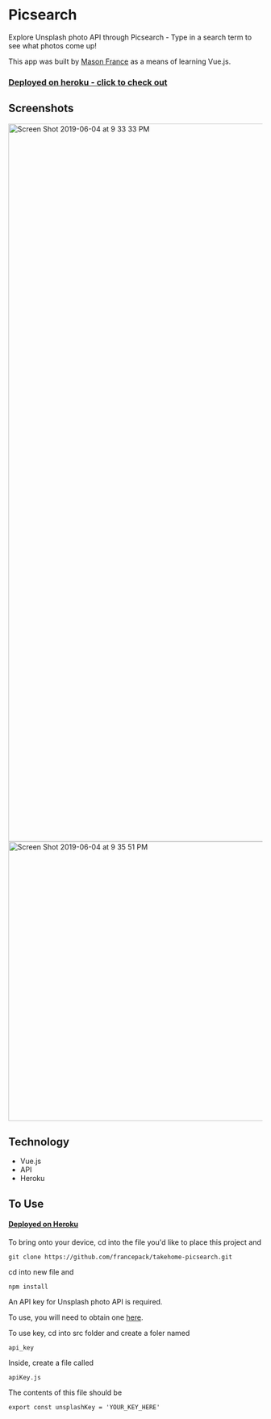 # Picsearch
Explore Unsplash photo API through Picsearch - Type in a search term to see what photos come up!

This app was built by [Mason France](https://www.linkedin.com/in/masonfrance/) as a means of learning Vue.js.

### [Deployed on heroku - click to check out](https://takehome-picsearch.herokuapp.com/)

## Screenshots

<img width="1424" alt="Screen Shot 2019-06-04 at 9 33 33 PM" src="https://user-images.githubusercontent.com/44355328/58928715-e1db8f80-8710-11e9-8354-e2aa2350a0c9.png">

<img width="554" alt="Screen Shot 2019-06-04 at 9 35 51 PM" src="https://user-images.githubusercontent.com/44355328/58928738-fe77c780-8710-11e9-9ff5-d1be1835fcfe.png">

## Technology
- Vue.js
- API
- Heroku

## To Use

#### [Deployed on Heroku](https://takehome-picsearch.herokuapp.com/)

To bring onto your device, cd into the file you'd like to place this project and
```
git clone https://github.com/francepack/takehome-picsearch.git
```
cd into new file and 
```
npm install
```
An API key for Unsplash photo API is required.

To use, you will need to obtain one [here](https://unsplash.com/developers).

To use key, cd into src folder and create a foler named
```
api_key
```
Inside, create a file called 
```
apiKey.js
```
The contents of this file should be
```
export const unsplashKey = 'YOUR_KEY_HERE'
```
